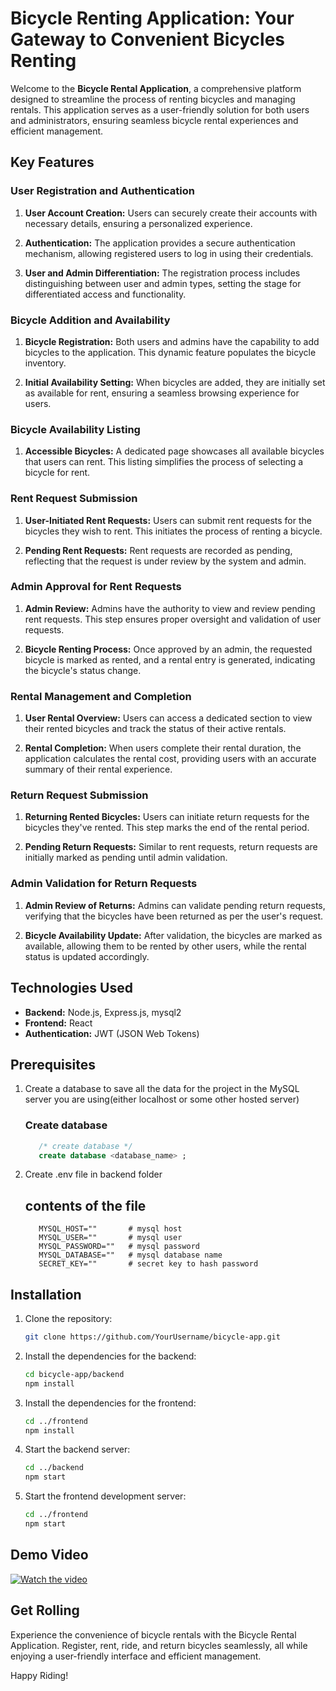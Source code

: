 # Bicycle Renting Application: Your Gateway to Convenient Bicycles Renting

Welcome to the **Bicycle Rental Application**, a comprehensive platform designed to streamline the process of renting bicycles and managing rentals. This application serves as a user-friendly solution for both users and administrators, ensuring seamless bicycle rental experiences and efficient management.

## Key Features

### User Registration and Authentication

1. **User Account Creation:** Users can securely create their accounts with necessary details, ensuring a personalized experience.

2. **Authentication:** The application provides a secure authentication mechanism, allowing registered users to log in using their credentials.

3. **User and Admin Differentiation:** The registration process includes distinguishing between user and admin types, setting the stage for differentiated access and functionality.

### Bicycle Addition and Availability

1. **Bicycle Registration:** Both users and admins have the capability to add bicycles to the application. This dynamic feature populates the bicycle inventory.

2. **Initial Availability Setting:** When bicycles are added, they are initially set as available for rent, ensuring a seamless browsing experience for users.

### Bicycle Availability Listing

1. **Accessible Bicycles:** A dedicated page showcases all available bicycles that users can rent. This listing simplifies the process of selecting a bicycle for rent.

### Rent Request Submission

1. **User-Initiated Rent Requests:** Users can submit rent requests for the bicycles they wish to rent. This initiates the process of renting a bicycle.

2. **Pending Rent Requests:** Rent requests are recorded as pending, reflecting that the request is under review by the system and admin.

### Admin Approval for Rent Requests

1. **Admin Review:** Admins have the authority to view and review pending rent requests. This step ensures proper oversight and validation of user requests.

2. **Bicycle Renting Process:** Once approved by an admin, the requested bicycle is marked as rented, and a rental entry is generated, indicating the bicycle's status change.

### Rental Management and Completion

1. **User Rental Overview:** Users can access a dedicated section to view their rented bicycles and track the status of their active rentals.

2. **Rental Completion:** When users complete their rental duration, the application calculates the rental cost, providing users with an accurate summary of their rental experience.

### Return Request Submission

1. **Returning Rented Bicycles:** Users can initiate return requests for the bicycles they've rented. This step marks the end of the rental period.

2. **Pending Return Requests:** Similar to rent requests, return requests are initially marked as pending until admin validation.

### Admin Validation for Return Requests

1. **Admin Review of Returns:** Admins can validate pending return requests, verifying that the bicycles have been returned as per the user's request.

2. **Bicycle Availability Update:** After validation, the bicycles are marked as available, allowing them to be rented by other users, while the rental status is updated accordingly.

## Technologies Used

- **Backend:** Node.js, Express.js, mysql2
- **Frontend:** React
- **Authentication:** JWT (JSON Web Tokens)

## Prerequisites

1. Create a database to save all the data for the project in the MySQL server you are using(either localhost or some other hosted server)

   ### Create database

   ```sql
      /* create database */
      create database <database_name> ;

   ```

2. Create .env file in backend folder
   ## contents of the file
   ```env
      MYSQL_HOST=""       # mysql host
      MYSQL_USER=""       # mysql user
      MYSQL_PASSWORD=""   # mysql password
      MYSQL_DATABASE=""   # mysql database name
      SECRET_KEY=""       # secret key to hash password

   ```

## Installation

1. Clone the repository:
   ```bash
   git clone https://github.com/YourUsername/bicycle-app.git

   ```
2. Install the dependencies for the backend:
   ```bash
   cd bicycle-app/backend
   npm install

   ```
3. Install the dependencies for the frontend:
   ```bash
   cd ../frontend
   npm install

   ```
4. Start the backend server:

   ```bash
   cd ../backend
   npm start

   ```

5. Start the frontend development server:
   ```bash
   cd ../frontend
   npm start
   ```

## Demo Video

[![Watch the video](https://img.youtube.com/vi/5FF3u7K0S-A/hqdefault.jpg)](https://www.youtube.com/embed/5FF3u7K0S-A)

## Get Rolling

Experience the convenience of bicycle rentals with the Bicycle Rental Application. Register, rent, ride, and return bicycles seamlessly, all while enjoying a user-friendly interface and efficient management.

Happy Riding!
